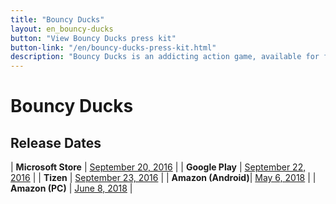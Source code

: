 ```yaml
---
title: "Bouncy Ducks"
layout: en_bouncy-ducks
button: "View Bouncy Ducks press kit"
button-link: "/en/bouncy-ducks-press-kit.html"
description: "Bouncy Ducks is an addicting action game, available for free for Android (Google Play), Windows (Microsoft Store) and Tizen."
---
```

# Bouncy Ducks

## Release Dates

| **Microsoft Store** | [September 20, 2016](https://www.microsoft.com/en-us/p/bouncy-ducks/9nblggh528gg)     |
| **Google Play**     | [September 22, 2016](https://play.google.com/store/apps/details?id=com.Osgoode.BouncyDucks) |
| **Tizen**           | [September 23, 2016](http://www.tizenstore.com/main/getDetail.as?Id=com.Osgoode.BouncyDucks)      | 
| **Amazon (Android)**| [May 6, 2018](https://www.amazon.com/Osgoode-Media-Bouncy-Ducks/dp/B07CW4CWW4)      |
| **Amazon (PC)** 	  | [June 8, 2018](https://www.amazon.com/Osgoode-Media-Bouncy-Ducks-Download/dp/B07DNMX23Z)      |

		
<amp-image-lightbox id="lightbox" layout="nodisplay"></amp-image-lightbox>
<amp-carousel height="200" layout="fixed-height" type="carousel">
	<amp-img src="https://www.osgoodemedia.com/images/Bouncy-Ducks-Logo.png" width="200" height="200" alt="Bouncy Ducks" on="tap:lightbox"
		role="button" tabindex="0"></amp-img>
	<amp-img src="https://www.osgoodemedia.com/en/BouncyDucks/poster.png" width="142" height="200" alt="Bouncy Ducks poster"
		on="tap:lightbox" role="button" tabindex="0"></amp-img>
	<amp-img src="https://www.osgoodemedia.com/en/BouncyDucks/backgroundart.png" width="356" height="200" alt="Bouncy Ducks background art"
		on="tap:lightbox" role="button" tabindex="0"></amp-img>
	<amp-img src="https://www.osgoodemedia.com/en/BouncyDucks/bouncy-ducks-01.jpg" width="356" height="200" alt="Bouncy Ducks screenshot"
		on="tap:lightbox" role="button" tabindex="0"></amp-img>
</amp-carousel>